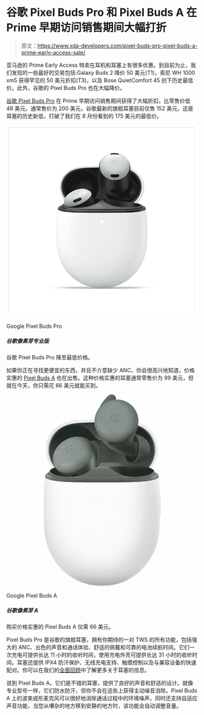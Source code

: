 # 谷歌 Pixel Buds Pro 和 Pixel Buds A 在 Prime 早期访问销售期间大幅打折

> 原文：<https://www.xda-developers.com/pixel-buds-pro-pixel-buds-a-prime-early-access-sale/>

亚马逊的 Prime Early Access 特卖在耳机和耳塞上有很多优惠。到目前为止，我们发现的一些最好的交易包括:Galaxy Buds 2 降价 50 美元(T1)，索尼 WH 1000 xm5 获得罕见的 50 美元折扣(T3)，以及 Bose QuietComfort 45 创下历史最低价。此外，谷歌的 Pixel Buds Pro 也在大幅降价。

[谷歌 Pixel Buds Pro](https://www.xda-developers.com/google-pixel-buds-pro-review/) 在 Prime 早期访问销售期间获得了大幅折扣，比零售价低 48 美元。通常售价为 200 美元，谷歌最新的旗舰耳塞目前仅售 152 美元。这是耳塞的历史新低，打破了我们在 8 月份看到的 175 美元的最低价。

 <picture>![The Google Pixel Buds Pro are down to their lowest price.](img/33cd07b74b1ff1c5f415790859b5a747.png)</picture> 

Google Pixel Buds Pro

##### 谷歌像素芽专业版

谷歌 Pixel Buds Pro 降至最低价格。

如果你正在寻找更便宜的东西，并且不介意缺少 ANC，你会很高兴地知道，价格实惠的 [Pixel Buds A](https://www.xda-developers.com/google-pixel-buds-a-review/) 也在出售。这种价格实惠的耳塞通常零售价为 99 美元，但就在今天，你只需花 66 美元就能买到。

 <picture>![Grab the affordable Pixel Buds A for just $66.](img/6d779322e9c8cb22b572bb6d08f9b5f7.png)</picture> 

Google Pixel Buds A

##### 谷歌像素芽 A

购买价格实惠的 Pixel Buds A 仅需 66 美元。

Pixel Buds Pro 是谷歌的旗舰耳塞，拥有你期待的一对 TWS 的所有功能，包括强大的 ANC、出色的声音和通话体验、舒适的佩戴和可靠的电池续航时间。它们一次充电可提供长达 11 小时的收听时间，使用充电外壳可提供长达 31 小时的收听时间。耳塞还提供 IPX4 防汗保护、无线充电支持、触摸控制以及与兼容设备的快速配对。你可以在我们的[全面回顾](https://www.xda-developers.com/google-pixel-buds-pro-review/)中了解更多关于耳塞的信息。

说到 Pixel Buds A，它们是不错的耳塞，提供了良好的声音和舒适的设计。就像专业型号一样，它们防水防汗，但你不会在这些上获得主动噪音消除。Pixel Buds A 上的波束成形麦克风可以很好地消除通话过程中的环境噪声，同时还支持自适应声音功能，当您从嘈杂的地方移到安静的地方时，该功能会自动调整音量。
